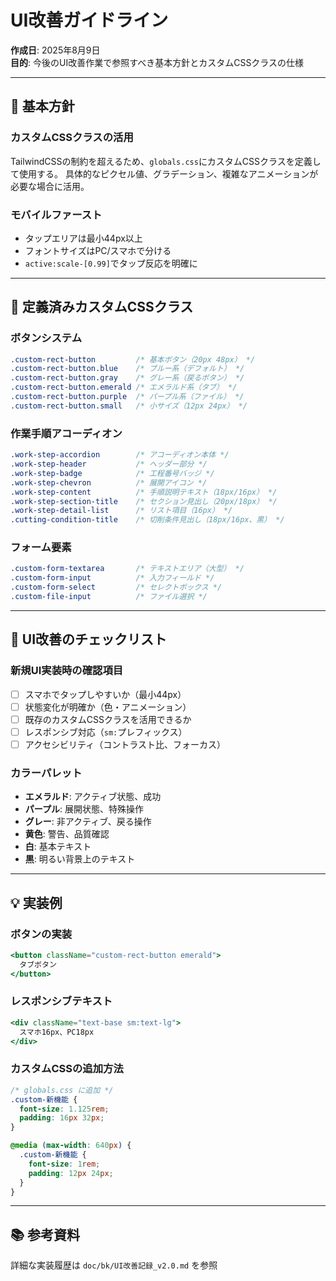 # UI改善ガイドライン

**作成日**: 2025年8月9日  
**目的**: 今後のUI改善作業で参照すべき基本方針とカスタムCSSクラスの仕様

---

## 📌 基本方針

### カスタムCSSクラスの活用
TailwindCSSの制約を超えるため、`globals.css`にカスタムCSSクラスを定義して使用する。
具体的なピクセル値、グラデーション、複雑なアニメーションが必要な場合に活用。

### モバイルファースト
- タップエリアは最小44px以上
- フォントサイズはPC/スマホで分ける
- `active:scale-[0.99]`でタップ反応を明確に

---

## 🎨 定義済みカスタムCSSクラス

### ボタンシステム
```css
.custom-rect-button         /* 基本ボタン（20px 48px） */
.custom-rect-button.blue    /* ブルー系（デフォルト） */
.custom-rect-button.gray    /* グレー系（戻るボタン） */
.custom-rect-button.emerald /* エメラルド系（タブ） */
.custom-rect-button.purple  /* パープル系（ファイル） */
.custom-rect-button.small   /* 小サイズ（12px 24px） */
```

### 作業手順アコーディオン
```css
.work-step-accordion        /* アコーディオン本体 */
.work-step-header           /* ヘッダー部分 */
.work-step-badge            /* 工程番号バッジ */
.work-step-chevron          /* 展開アイコン */
.work-step-content          /* 手順説明テキスト（18px/16px） */
.work-step-section-title    /* セクション見出し（20px/18px） */
.work-step-detail-list      /* リスト項目（16px） */
.cutting-condition-title    /* 切削条件見出し（18px/16px、黒） */
```

### フォーム要素
```css
.custom-form-textarea       /* テキストエリア（大型） */
.custom-form-input          /* 入力フィールド */
.custom-form-select         /* セレクトボックス */
.custom-file-input          /* ファイル選択 */
```

---

## 🎯 UI改善のチェックリスト

### 新規UI実装時の確認項目
- [ ] スマホでタップしやすいか（最小44px）
- [ ] 状態変化が明確か（色・アニメーション）
- [ ] 既存のカスタムCSSクラスを活用できるか
- [ ] レスポンシブ対応（`sm:`プレフィックス）
- [ ] アクセシビリティ（コントラスト比、フォーカス）

### カラーパレット
- **エメラルド**: アクティブ状態、成功
- **パープル**: 展開状態、特殊操作
- **グレー**: 非アクティブ、戻る操作
- **黄色**: 警告、品質確認
- **白**: 基本テキスト
- **黒**: 明るい背景上のテキスト

---

## 💡 実装例

### ボタンの実装
```jsx
<button className="custom-rect-button emerald">
  タブボタン
</button>
```

### レスポンシブテキスト
```jsx
<div className="text-base sm:text-lg">
  スマホ16px、PC18px
</div>
```

### カスタムCSSの追加方法
```css
/* globals.css に追加 */
.custom-新機能 {
  font-size: 1.125rem;
  padding: 16px 32px;
}

@media (max-width: 640px) {
  .custom-新機能 {
    font-size: 1rem;
    padding: 12px 24px;
  }
}
```

---

## 📚 参考資料
詳細な実装履歴は `doc/bk/UI改善記録_v2.0.md` を参照